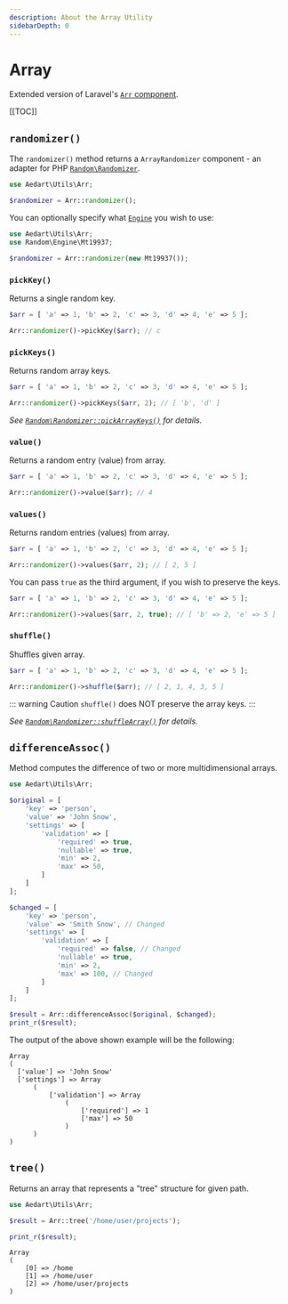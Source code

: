 ```yaml
---
description: About the Array Utility
sidebarDepth: 0
---
```


# Array

Extended version of Laravel's [`Arr` component](https://laravel.com/docs/11.x/helpers#arrays).

[[TOC]]

## `randomizer()`

The `randomizer()` method returns a `ArrayRandomizer` component - an adapter for PHP [`Random\Randomizer`](https://www.php.net/manual/en/class.random-randomizer.php).

```php
use Aedart\Utils\Arr;

$randomizer = Arr::randomizer();
```

You can optionally specify what [`Engine`](https://www.php.net/manual/en/class.random-engine.php) you wish to use:

```php
use Aedart\Utils\Arr;
use Random\Engine\Mt19937;

$randomizer = Arr::randomizer(new Mt19937());
```

### `pickKey()`

Returns a single random key.

```php
$arr = [ 'a' => 1, 'b' => 2, 'c' => 3, 'd' => 4, 'e' => 5 ];

Arr::randomizer()->pickKey($arr); // c
```

### `pickKeys()`

Returns random array keys.

```php
$arr = [ 'a' => 1, 'b' => 2, 'c' => 3, 'd' => 4, 'e' => 5 ];

Arr::randomizer()->pickKeys($arr, 2); // [ 'b', 'd' ]
```

_See [`Random\Randomizer::pickArrayKeys()`](https://www.php.net/manual/en/random-randomizer.pickarraykeys.php) for details._

### `value()`

Returns a random entry (value) from array.

```php
$arr = [ 'a' => 1, 'b' => 2, 'c' => 3, 'd' => 4, 'e' => 5 ];

Arr::randomizer()->value($arr); // 4
```

### `values()`

Returns random entries (values) from array.

```php
$arr = [ 'a' => 1, 'b' => 2, 'c' => 3, 'd' => 4, 'e' => 5 ];

Arr::randomizer()->values($arr, 2); // [ 2, 5 ]
```

You can pass `true` as the third argument, if you wish to preserve the keys.

```php
$arr = [ 'a' => 1, 'b' => 2, 'c' => 3, 'd' => 4, 'e' => 5 ];

Arr::randomizer()->values($arr, 2, true); // [ 'b' => 2, 'e' => 5 ]
``` 

### `shuffle()`

Shuffles given array.

```php
$arr = [ 'a' => 1, 'b' => 2, 'c' => 3, 'd' => 4, 'e' => 5 ];

Arr::randomizer()->shuffle($arr); // [ 2, 1, 4, 3, 5 ]
```

::: warning Caution
`shuffle()` does NOT preserve the array keys.
:::

_See [`Random\Randomizer::shuffleArray()`](https://www.php.net/manual/en/random-randomizer.shufflearray.php) for details._

## `differenceAssoc()`

Method computes the difference of two or more multidimensional arrays.

```php
use Aedart\Utils\Arr;

$original = [
    'key' => 'person',
    'value' => 'John Snow',
    'settings' => [
        'validation' => [
            'required' => true,
            'nullable' => true,
            'min' => 2,
            'max' => 50,
        ]
    ]
];

$changed = [
    'key' => 'person',
    'value' => 'Smith Snow', // Changed
    'settings' => [
        'validation' => [
            'required' => false, // Changed
            'nullable' => true,
            'min' => 2,
            'max' => 100, // Changed
        ]
    ]
];

$result = Arr::differenceAssoc($original, $changed);
print_r($result);
```

The output of the above shown example will be the following:

```
Array
(
  ['value'] => 'John Snow'
  ['settings'] => Array
      (
          ['validation'] => Array
              (
                  ['required'] => 1
                  ['max'] => 50
              )
      )
)
```

## `tree()`

Returns an array that represents a "tree" structure for given path.

```php
use Aedart\Utils\Arr;

$result = Arr::tree('/home/user/projects');

print_r($result);
```

```
Array
(
    [0] => /home
    [1] => /home/user
    [2] => /home/user/projects
)
```